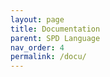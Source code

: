 ```yaml
---
layout: page
title: Documentation
parent: SPD Language
nav_order: 4
permalink: /docu/
---
```

<!-- This file was created using the HTML documentation generator. -->
<!-- Creation date: Sat Jun 11 11:07:24 CEST 2022-->
<html xmlns="http://www.w3.org/1999/xhtml">
	<head>
      	<title>Metamodel Documentation (platform:/resource/ScalingMetaModel/model/SPD.ecore)</title>
    	<script type="text/javascript">
//<![CDATA[				    	
// TOC script based on code taken from http://www.quirksmode.org/dom/toc.html
function makeTOC() {
	
	var toc = document.createElement('div')				
	toc.id = "toc";
	toc.innerHTML = "Table of Contents"				
	document.body.appendChild(toc);
				
	var innertocDiv = createTOC()				
	toc.appendChild(innertocDiv);
}


function createTOC() {
	var y = document.createElement('div');
	y.id = 'innertoc';
	//var a = y.appendChild(document.createElement('span'));
	//a.onclick = showhideTOC;
	//a.id = 'contentheader';
	//a.innerHTML = 'Show Table of Contents';
	var z = y.appendChild(document.createElement('div'));
	//z.onclick = showhideTOC;
	var toBeTOCced = getElementsByTagNames('h1,h2,h3');
	if (toBeTOCced.length < 2) return false;
	var hCount = 0;
	var hhCount = 0;
	var hhhCount = 0;
	for (var i=0;i<toBeTOCced.length;i++) {
	var tmp = document.createElement('a');
	tmp.className = 'page';
	var text;
	var textPre;
	if (toBeTOCced[i].nodeName == 'h2'){
		tmp.className += ' indent';
		textPre = hCount + "."+ ++hhCount + ". "; 
	}
	else if (toBeTOCced[i].nodeName == 'h3'){
		tmp.className += ' extraindent';
		textPre = hCount + "."+ hhCount + "."+ ++hhhCount +". "; 
	}
	else {
		textPre = ++hCount + ". "; 
		hhCount = 0;
		hhhCount = 0;
	}
	text = textPre + toBeTOCced[i].textContent;
	toBeTOCced[i].innerHTML = textPre + toBeTOCced[i].innerHTML;
	
	tmp.innerHTML = text; 
	z.appendChild(tmp);
	var headerId = toBeTOCced[i].id || 'link' + i;
	tmp.href = '#' + headerId;
	toBeTOCced[i].id = headerId;
	}
	return y;
}

function getElementsByTagNames(list,obj) {
	if (!obj) var obj = document;
	var tagNames = list.split(',');
	var resultArray = new Array();
	for (var i=0;i<tagNames.length;i++) {
		var tags = obj.getElementsByTagName(tagNames[i]);
		for (var j=0;j<tags.length;j++) {
			resultArray.push(tags[j]);
		}
	}
	var testNode = resultArray[0];
	if (!testNode) return [];
	if (testNode.sourceIndex) {
		resultArray.sort(function (a,b) {
				return a.sourceIndex - b.sourceIndex;
		});
	}
	else if (testNode.compareDocumentPosition) {
		resultArray.sort(function (a,b) {
				return 3 - (a.compareDocumentPosition(b) & 6);
		});
	}
	return resultArray;
}
	    	
//]]>				    	
	    	</script>
	    	<link rel="stylesheet" type="text/css" href="https://raw.github.com/necolas/normalize.css/master/normalize.css" /> 
	    	<style>
#toc {
	position: fixed;
	  right: 0;
	  top: 0;
	  background-color:#eee;
	  overflow: scroll;
	  border: 1px dashed;
}

#toc #innertoc { 
	display: none;
	height: 500px;
} /* Hide the full TOC by default */

#toc:hover #innertoc{
	display: block; /* Show it on hover */
}
	.page{
	display:table-row;
	}
	.indent {
	text-indent:12pt;
	}
	.extraindent {
	text-indent:14pt;
	}

	    	</style>
	    	<link rel="stylesheet" type="text/css" href="style.css" />
	</head>
	<body onload="makeTOC();">
<h1 id="deunistuttgartsqaslingshotspd"><a href="#deunistuttgartsqaslingshotspd"><span class="packageName">spd</span> package</a></h1>

<div class="">EPackage properties:</div>
<div class="keyValue"><span class="label">Namespace Prefix: </span><span class="teletype">de.unistuttgart.sqa.slingshot.spd</span></div>
<div class="keyValue"><span class="label">Namespace URI: </span><span class="teletype">http://de/unistuttgart/sqa/slingshot/spd</span></div>
<h2 id="deunistuttgartsqaslingshotspdNamedElement"><a href="#deunistuttgartsqaslingshotspdNamedElement"><a href="#deunistuttgartsqaslingshotspdNamedElement">NamedElement</a></a></h2>

<div class="eclassProps">EClass properties:<div class="eclassPropList"><span class="label">Abstract</span></div></div><table>
<tr>
	<th colspan="3"><div class="tableHeader">Attributes</div></th>
</tr>
<tr>
	<th><div class="columnHeader">Name</div></th>
	<th><div class="columnHeader">Properties</div></th>
	<th><div class="columnHeader">Documentation</div></th>
</tr>
<tr>	<td><div id="deunistuttgartsqaslingshotspdNamedElement.name" class="teletype">name</div>
	</td>
	<td><div class="keyValue"><span class="label">T: </span><span class="teletype">EString</span></div>
<div class="label">Cardinality: [0..1]</div>
 </td> <td></td>
		</tr></table>
<a href="#de.unistuttgart.sqa.slingshot.spd.NamedElement.attr"></a>
<h2 id="deunistuttgartsqaslingshotspdSPD"><a href="#deunistuttgartsqaslingshotspdSPD"><a href="#deunistuttgartsqaslingshotspdSPD">SPD</a></a></h2>

<p>The root elements that consists of all scaling policies under analysis for a given cloud application.</p>
<h4><b>Supertype:</b><a href="#deunistuttgartsqaslingshotspdNamedElement">NamedElement</a></h4><table>
<tr>
	<th colspan="3"><div class="tableHeader">References</div></th>
</tr>
<tr>
	<th><div class="columnHeader">Name</div></th>
	<th><div class="columnHeader">Properties</div></th>
	<th><div class="columnHeader">Documentation</div></th>
</tr>
<tr>	<td><div id="deunistuttgartsqaslingshotspdSPD.scalingPolicies" class="teletype">scalingPolicies</div>
	</td>
	<td><div class="keyValue"><span class="label">T: </span><span class="teletype"><a href="#deunistuttgartsqaslingshotspdScalingPolicy">ScalingPolicy</a></span></div>
<div class="label">Cardinality: [1..*]</div>
<div class="label">Containment</div>
</td> 
<td> <p>The set of scaling policies under analysis for the given cloud application model.</p>
</td>
		</tr><tr>	<td><div id="deunistuttgartsqaslingshotspdSPD.targetGroups" class="teletype">targetGroups</div>
	</td>
	<td><div class="keyValue"><span class="label">T: </span><span class="teletype"><a href="#deunistuttgartsqaslingshotspdtargetsTargetGroup">TargetGroup</a></span></div>
<div class="label">Cardinality: [1..*]</div>
<div class="label">Containment</div>
</td> 
<td> </td>
		</tr></table>
<a href="#de.unistuttgart.sqa.slingshot.spd.SPD.ref"></a>
<h2 id="deunistuttgartsqaslingshotspdScalingPolicy"><a href="#deunistuttgartsqaslingshotspdScalingPolicy"><a href="#deunistuttgartsqaslingshotspdScalingPolicy">ScalingPolicy</a></a></h2>

<p>A scaling policy determines the complete information for scaling a parituclar target. It is a containment of a trigger and an adjustment type. It references a target group which is adjusted when the trigger fires.</p>
<h4><b>Supertype:</b><a href="#deunistuttgartsqaslingshotspdNamedElement">NamedElement</a></h4><table>
<tr>
	<th colspan="3"><div class="tableHeader">Attributes</div></th>
</tr>
<tr>
	<th><div class="columnHeader">Name</div></th>
	<th><div class="columnHeader">Properties</div></th>
	<th><div class="columnHeader">Documentation</div></th>
</tr>
<tr>	<td><div id="deunistuttgartsqaslingshotspdScalingPolicy.active" class="teletype">active</div>
	</td>
	<td><div class="keyValue"><span class="label">T: </span><span class="teletype">EBoolean</span></div>
<div class="label">Cardinality: [0..1]</div>
 </td> <td></td>
		</tr></table>
<a href="#de.unistuttgart.sqa.slingshot.spd.ScalingPolicy.attr"></a>
<table>
<tr>
	<th colspan="3"><div class="tableHeader">References</div></th>
</tr>
<tr>
	<th><div class="columnHeader">Name</div></th>
	<th><div class="columnHeader">Properties</div></th>
	<th><div class="columnHeader">Documentation</div></th>
</tr>
<tr>	<td><div id="deunistuttgartsqaslingshotspdScalingPolicy.adjustmentType" class="teletype">adjustmentType</div>
	</td>
	<td><div class="keyValue"><span class="label">T: </span><span class="teletype"><a href="#deunistuttgartsqaslingshotspdadjustmentsAdjustmentType">AdjustmentType</a></span></div>
<div class="label">Cardinality: [1..1]</div>
<div class="label">Containment</div>
</td> 
<td> </td>
		</tr><tr>	<td><div id="deunistuttgartsqaslingshotspdScalingPolicy.policyConstraints" class="teletype">policyConstraints</div>
	</td>
	<td><div class="keyValue"><span class="label">T: </span><span class="teletype"><a href="#deunistuttgartsqaslingshotspdconstraintspolicyPolicyConstraint">PolicyConstraint</a></span></div>
<div class="label">Cardinality: [0..*]</div>
<div class="label">Containment</div>
</td> 
<td> </td>
		</tr><tr>	<td><div id="deunistuttgartsqaslingshotspdScalingPolicy.scalingTrigger" class="teletype">scalingTrigger</div>
	</td>
	<td><div class="keyValue"><span class="label">T: </span><span class="teletype"><a href="#deunistuttgartsqaslingshotspdtriggersScalingTrigger">ScalingTrigger</a></span></div>
<div class="label">Cardinality: [1..1]</div>
<div class="label">Containment</div>
</td> 
<td> </td>
		</tr><tr>	<td><div id="deunistuttgartsqaslingshotspdScalingPolicy.targetGroup" class="teletype">targetGroup</div>
	</td>
	<td><div class="keyValue"><span class="label">T: </span><span class="teletype"><a href="#deunistuttgartsqaslingshotspdtargetsTargetGroup">TargetGroup</a></span></div>
<div class="label">Cardinality: [1..1]</div>
</td> 
<td> </td>
		</tr></table>
<a href="#de.unistuttgart.sqa.slingshot.spd.ScalingPolicy.ref"></a>
<h1 id="deunistuttgartsqaslingshotspdtargets"><a href="#deunistuttgartsqaslingshotspdtargets"><span class="packageName">spd.targets</span> package</a></h1>

<div class="">EPackage properties:</div>
<div class="keyValue"><span class="label">Namespace Prefix: </span><span class="teletype">de.unistuttgart.sqa.slingshot.spd.targets</span></div>
<div class="keyValue"><span class="label">Namespace URI: </span><span class="teletype">http://de/unistuttgart/sqa/slingshot/spd/targets</span></div>
<h2 id="deunistuttgartsqaslingshotspdtargetsElasticInfrastructure"><a href="#deunistuttgartsqaslingshotspdtargetsElasticInfrastructure"><a href="#deunistuttgartsqaslingshotspdtargetsElasticInfrastructure">ElasticInfrastructure</a></a></h2>

<h4><b>Supertype:</b><a href="#deunistuttgartsqaslingshotspdtargetsTargetGroup">TargetGroup</a></h4><table>
<tr>
	<th colspan="3"><div class="tableHeader">References</div></th>
</tr>
<tr>
	<th><div class="columnHeader">Name</div></th>
	<th><div class="columnHeader">Properties</div></th>
	<th><div class="columnHeader">Documentation</div></th>
</tr>
<tr>	<td><div id="deunistuttgartsqaslingshotspdtargetsElasticInfrastructure.PCM_ResourceEnvironment" class="teletype">PCM_ResourceEnvironment</div>
	</td>
	<td><div class="keyValue"><span class="label">T: </span><span class="teletype"></span></div>
<div class="label">Cardinality: [0..1]</div>
</td> 
<td> </td>
		</tr></table>
<a href="#de.unistuttgart.sqa.slingshot.spd.targets.ElasticInfrastructure.ref"></a>
<h2 id="deunistuttgartsqaslingshotspdtargetsElasticQueue"><a href="#deunistuttgartsqaslingshotspdtargetsElasticQueue"><a href="#deunistuttgartsqaslingshotspdtargetsElasticQueue">ElasticQueue</a></a></h2>

<h4><b>Supertype:</b><a href="#deunistuttgartsqaslingshotspdtargetsTargetGroup">TargetGroup</a></h4><h2 id="deunistuttgartsqaslingshotspdtargetsElasticService"><a href="#deunistuttgartsqaslingshotspdtargetsElasticService"><a href="#deunistuttgartsqaslingshotspdtargetsElasticService">ElasticService</a></a></h2>

<h4><b>Supertype:</b><a href="#deunistuttgartsqaslingshotspdtargetsTargetGroup">TargetGroup</a></h4><table>
<tr>
	<th colspan="3"><div class="tableHeader">References</div></th>
</tr>
<tr>
	<th><div class="columnHeader">Name</div></th>
	<th><div class="columnHeader">Properties</div></th>
	<th><div class="columnHeader">Documentation</div></th>
</tr>
<tr>	<td><div id="deunistuttgartsqaslingshotspdtargetsElasticService.PCM_AssemblyContext" class="teletype">PCM_AssemblyContext</div>
	</td>
	<td><div class="keyValue"><span class="label">T: </span><span class="teletype"></span></div>
<div class="label">Cardinality: [0..1]</div>
</td> 
<td> </td>
		</tr></table>
<a href="#de.unistuttgart.sqa.slingshot.spd.targets.ElasticService.ref"></a>
<h2 id="deunistuttgartsqaslingshotspdtargetsTargetGroup"><a href="#deunistuttgartsqaslingshotspdtargetsTargetGroup"><a href="#deunistuttgartsqaslingshotspdtargetsTargetGroup">TargetGroup</a></a></h2>

<div class="eclassProps">EClass properties:<div class="eclassPropList"><span class="label">Abstract</span></div></div><h4><b>Supertype:</b><a href="#deunistuttgartsqaslingshotspdNamedElement">NamedElement</a></h4><table>
<tr>
	<th colspan="3"><div class="tableHeader">References</div></th>
</tr>
<tr>
	<th><div class="columnHeader">Name</div></th>
	<th><div class="columnHeader">Properties</div></th>
	<th><div class="columnHeader">Documentation</div></th>
</tr>
<tr>	<td><div id="deunistuttgartsqaslingshotspdtargetsTargetGroup.targetConstraints" class="teletype">targetConstraints</div>
	</td>
	<td><div class="keyValue"><span class="label">T: </span><span class="teletype"><a href="#deunistuttgartsqaslingshotspdconstraintstargetTargetConstraint">TargetConstraint</a></span></div>
<div class="label">Cardinality: [0..*]</div>
<div class="label">Containment</div>
</td> 
<td> </td>
		</tr></table>
<a href="#de.unistuttgart.sqa.slingshot.spd.targets.TargetGroup.ref"></a>
<h1 id="deunistuttgartsqaslingshotspdadjustments"><a href="#deunistuttgartsqaslingshotspdadjustments"><span class="packageName">spd.adjustments</span> package</a></h1>

<div class="">EPackage properties:</div>
<div class="keyValue"><span class="label">Namespace Prefix: </span><span class="teletype">de.unistuttgart.sqa.slingshot.spd.adjustments</span></div>
<div class="keyValue"><span class="label">Namespace URI: </span><span class="teletype">http://de/unistuttgart/sqa/slingshot/spd/adjustments</span></div>
<h2 id="deunistuttgartsqaslingshotspdadjustmentsAbsoluteAdjustment"><a href="#deunistuttgartsqaslingshotspdadjustmentsAbsoluteAdjustment"><a href="#deunistuttgartsqaslingshotspdadjustmentsAbsoluteAdjustment">AbsoluteAdjustment</a></a></h2>

<p>The AbsoluteAdjustment denotes that the group is adjusted to a goal value.</p>
<h4><b>Supertype:</b><a href="#deunistuttgartsqaslingshotspdadjustmentsAdjustmentType">AdjustmentType</a></h4><table>
<tr>
	<th colspan="3"><div class="tableHeader">Attributes</div></th>
</tr>
<tr>
	<th><div class="columnHeader">Name</div></th>
	<th><div class="columnHeader">Properties</div></th>
	<th><div class="columnHeader">Documentation</div></th>
</tr>
<tr>	<td><div id="deunistuttgartsqaslingshotspdadjustmentsAbsoluteAdjustment.goalValue" class="teletype">goalValue</div>
	</td>
	<td><div class="keyValue"><span class="label">T: </span><span class="teletype">EInt</span></div>
<div class="label">Cardinality: [1..1]</div>
<div class="keyValue"><span class="label">Default: </span><span class="teletype">0</span></div>
 </td> <td><p>The goalValue determines the target number of elements for a particular group, e.g., a value 5 means that the group will have 5 elements.</p>
</td>
		</tr></table>
<a href="#de.unistuttgart.sqa.slingshot.spd.adjustments.AbsoluteAdjustment.attr"></a>
<h2 id="deunistuttgartsqaslingshotspdadjustmentsAdjustmentType"><a href="#deunistuttgartsqaslingshotspdadjustmentsAdjustmentType"><a href="#deunistuttgartsqaslingshotspdadjustmentsAdjustmentType">AdjustmentType</a></a></h2>

<p>An Adjustment Type determines how the target group is adjusted. </p>
<div class="eclassProps">EClass properties:<div class="eclassPropList"><span class="label">Abstract</span></div></div><h2 id="deunistuttgartsqaslingshotspdadjustmentsRelativeAdjustment"><a href="#deunistuttgartsqaslingshotspdadjustmentsRelativeAdjustment"><a href="#deunistuttgartsqaslingshotspdadjustmentsRelativeAdjustment">RelativeAdjustment</a></a></h2>

<p>The RelativeAdjustment denotes that the group should is adjusted relatively to the current number of elements.</p>
<h4><b>Supertype:</b><a href="#deunistuttgartsqaslingshotspdadjustmentsAdjustmentType">AdjustmentType</a></h4><table>
<tr>
	<th colspan="3"><div class="tableHeader">Attributes</div></th>
</tr>
<tr>
	<th><div class="columnHeader">Name</div></th>
	<th><div class="columnHeader">Properties</div></th>
	<th><div class="columnHeader">Documentation</div></th>
</tr>
<tr>	<td><div id="deunistuttgartsqaslingshotspdadjustmentsRelativeAdjustment.minAdjustmentValue" class="teletype">minAdjustmentValue</div>
	</td>
	<td><div class="keyValue"><span class="label">T: </span><span class="teletype">EInt</span></div>
<div class="label">Cardinality: [1..1]</div>
<div class="keyValue"><span class="label">Default: </span><span class="teletype">0</span></div>
 </td> <td><p>A minimum adjustment value in case the percentage is 0. </p>
</td>
		</tr><tr>	<td><div id="deunistuttgartsqaslingshotspdadjustmentsRelativeAdjustment.percentageValue" class="teletype">percentageValue</div>
	</td>
	<td><div class="keyValue"><span class="label">T: </span><span class="teletype">EDouble</span></div>
<div class="label">Cardinality: [1..1]</div>
<div class="keyValue"><span class="label">Default: </span><span class="teletype">0.0</span></div>
 </td> <td><p>The percantage value of adjustment e.g., a value of 10 denotes that 10% should be added to the existing capacity.</p>
</td>
		</tr></table>
<a href="#de.unistuttgart.sqa.slingshot.spd.adjustments.RelativeAdjustment.attr"></a>
<h2 id="deunistuttgartsqaslingshotspdadjustmentsStepAdjustment"><a href="#deunistuttgartsqaslingshotspdadjustmentsStepAdjustment"><a href="#deunistuttgartsqaslingshotspdadjustmentsStepAdjustment">StepAdjustment</a></a></h2>

<p>The StepAdjustment denotes that the group is adjusted by adding or removing a fixed amount of elements.</p>
<h4><b>Supertype:</b><a href="#deunistuttgartsqaslingshotspdadjustmentsAdjustmentType">AdjustmentType</a></h4><table>
<tr>
	<th colspan="3"><div class="tableHeader">Attributes</div></th>
</tr>
<tr>
	<th><div class="columnHeader">Name</div></th>
	<th><div class="columnHeader">Properties</div></th>
	<th><div class="columnHeader">Documentation</div></th>
</tr>
<tr>	<td><div id="deunistuttgartsqaslingshotspdadjustmentsStepAdjustment.stepValue" class="teletype">stepValue</div>
	</td>
	<td><div class="keyValue"><span class="label">T: </span><span class="teletype">EInt</span></div>
<div class="label">Cardinality: [1..1]</div>
<div class="keyValue"><span class="label">Default: </span><span class="teletype">0</span></div>
 </td> <td><p>The stepValue describes how many elements in the group should be added or removed. For example, a vallue of -1 determines that one element should be removed from the group.</p>
</td>
		</tr></table>
<a href="#de.unistuttgart.sqa.slingshot.spd.adjustments.StepAdjustment.attr"></a>
<h1 id="deunistuttgartsqaslingshotspdconstraints"><a href="#deunistuttgartsqaslingshotspdconstraints"><span class="packageName">spd.constraints</span> package</a></h1>

<div class="">EPackage properties:</div>
<div class="keyValue"><span class="label">Namespace Prefix: </span><span class="teletype">de.unistuttgart.sqa.slingshot.spd.constraints</span></div>
<div class="keyValue"><span class="label">Namespace URI: </span><span class="teletype">http://de/unistuttgart/sqa/slingshot/spd/constraints</span></div>
<h2 id="deunistuttgartsqaslingshotspdconstraintsAbstractConstraint"><a href="#deunistuttgartsqaslingshotspdconstraintsAbstractConstraint"><a href="#deunistuttgartsqaslingshotspdconstraintsAbstractConstraint">AbstractConstraint</a></a></h2>

<div class="eclassProps">EClass properties:<div class="eclassPropList"><span class="label">Abstract</span></div></div><h1 id="deunistuttgartsqaslingshotspdtriggers"><a href="#deunistuttgartsqaslingshotspdtriggers"><span class="packageName">spd.triggers</span> package</a></h1>

<div class="">EPackage properties:</div>
<div class="keyValue"><span class="label">Namespace Prefix: </span><span class="teletype">de.unistuttgart.sqa.slingshot.spd.triggers</span></div>
<div class="keyValue"><span class="label">Namespace URI: </span><span class="teletype">http://de/unistuttgart/sqa/slingshot/spd/triggers</span></div>
<h2 id="deunistuttgartsqaslingshotspdtriggersAGGREGATIONMETHOD"><a href="#deunistuttgartsqaslingshotspdtriggersAGGREGATIONMETHOD"><a href="#deunistuttgartsqaslingshotspdtriggersAGGREGATIONMETHOD">AGGREGATIONMETHOD</a></a></h2>

<p>Enum for the following aggregation methods: MIN, MAX, AVERAGE, SUM that are relevant for different triggers.</p>
<table>
<tr>
	<th colspan="3"><div class="tableHeader">Literals</div></th>
</tr>
<tr>
	<th><div class="columnHeader">Name</div></th>
	<th><div class="columnHeader">Value</div></th>
	<th><div class="columnHeader">Documentation</div></th>
</tr>
<tr>
	<td>
		<span class="teletype">AVERAGE</span>
	</td>
	<td>
		0
	</td>
	<td>
	</td>	
</tr>
<tr>
	<td>
		<span class="teletype">MAX</span>
	</td>
	<td>
		1
	</td>
	<td>
	</td>	
</tr>
<tr>
	<td>
		<span class="teletype">MIN</span>
	</td>
	<td>
		2
	</td>
	<td>
	</td>	
</tr>
<tr>
	<td>
		<span class="teletype">MEDIAN</span>
	</td>
	<td>
		3
	</td>
	<td>
	</td>	
</tr>
<tr>
	<td>
		<span class="teletype">SUM</span>
	</td>
	<td>
		4
	</td>
	<td>
	</td>	
</tr>
</table>
<a href="#de.unistuttgart.sqa.slingshot.spd.triggers.AGGREGATIONMETHOD.lit"></a>
<h2 id="deunistuttgartsqaslingshotspdtriggersCPUUtilizationTrigger"><a href="#deunistuttgartsqaslingshotspdtriggersCPUUtilizationTrigger"><a href="#deunistuttgartsqaslingshotspdtriggersCPUUtilizationTrigger">CPUUtilizationTrigger</a></a></h2>

<p>A utilization based trigger based on the CPU resource.</p>
<h4><b>Supertype:</b><a href="#deunistuttgartsqaslingshotspdtriggersProcessingResourceUtilizationBasedTrigger">ProcessingResourceUtilizationBasedTrigger</a></h4><h2 id="deunistuttgartsqaslingshotspdtriggersHDDUSAGETYPE"><a href="#deunistuttgartsqaslingshotspdtriggersHDDUSAGETYPE"><a href="#deunistuttgartsqaslingshotspdtriggersHDDUSAGETYPE">HDDUSAGETYPE</a></a></h2>

<p>Enum for the type of HDD usage: READ, WRITE</p>
<table>
<tr>
	<th colspan="3"><div class="tableHeader">Literals</div></th>
</tr>
<tr>
	<th><div class="columnHeader">Name</div></th>
	<th><div class="columnHeader">Value</div></th>
	<th><div class="columnHeader">Documentation</div></th>
</tr>
<tr>
	<td>
		<span class="teletype">READ</span>
	</td>
	<td>
		0
	</td>
	<td>
	</td>	
</tr>
<tr>
	<td>
		<span class="teletype">WRITE</span>
	</td>
	<td>
		1
	</td>
	<td>
	</td>	
</tr>
</table>
<a href="#de.unistuttgart.sqa.slingshot.spd.triggers.HDDUSAGETYPE.lit"></a>
<h2 id="deunistuttgartsqaslingshotspdtriggersHDDUtilizationTrigger"><a href="#deunistuttgartsqaslingshotspdtriggersHDDUtilizationTrigger"><a href="#deunistuttgartsqaslingshotspdtriggersHDDUtilizationTrigger">HDDUtilizationTrigger</a></a></h2>

<p>A utilization based trigger based on the HDD resource.</p>
<h4><b>Supertype:</b><a href="#deunistuttgartsqaslingshotspdtriggersProcessingResourceUtilizationBasedTrigger">ProcessingResourceUtilizationBasedTrigger</a></h4><table>
<tr>
	<th colspan="3"><div class="tableHeader">Attributes</div></th>
</tr>
<tr>
	<th><div class="columnHeader">Name</div></th>
	<th><div class="columnHeader">Properties</div></th>
	<th><div class="columnHeader">Documentation</div></th>
</tr>
<tr>	<td><div id="deunistuttgartsqaslingshotspdtriggersHDDUtilizationTrigger.usageType" class="teletype">usageType</div>
	</td>
	<td><div class="keyValue"><span class="label">T: </span><span class="teletype"><a href="#deunistuttgartsqaslingshotspdtriggersHDDUSAGETYPE">HDDUSAGETYPE</a></span></div>
<div class="label">Cardinality: [0..1]</div>
 </td> <td></td>
		</tr></table>
<a href="#de.unistuttgart.sqa.slingshot.spd.triggers.HDDUtilizationTrigger.attr"></a>
<h2 id="deunistuttgartsqaslingshotspdtriggersIdleTimeTrigger"><a href="#deunistuttgartsqaslingshotspdtriggersIdleTimeTrigger"><a href="#deunistuttgartsqaslingshotspdtriggersIdleTimeTrigger">IdleTimeTrigger</a></a></h2>

<p>IdleTimeTrigger bases the trigger on the idle time of a resource container.</p>
<h4><b>Supertype:</b><a href="#deunistuttgartsqaslingshotspdtriggersTimeBasedTrigger">TimeBasedTrigger</a></h4><table>
<tr>
	<th colspan="3"><div class="tableHeader">References</div></th>
</tr>
<tr>
	<th><div class="columnHeader">Name</div></th>
	<th><div class="columnHeader">Properties</div></th>
	<th><div class="columnHeader">Documentation</div></th>
</tr>
<tr>	<td><div id="deunistuttgartsqaslingshotspdtriggersIdleTimeTrigger.resourceContainer" class="teletype">resourceContainer</div>
	</td>
	<td><div class="keyValue"><span class="label">T: </span><span class="teletype"></span></div>
<div class="label">Cardinality: [0..*]</div>
</td> 
<td> <p>Resource containers that are checked for being idle.</p>
</td>
		</tr></table>
<a href="#de.unistuttgart.sqa.slingshot.spd.triggers.IdleTimeTrigger.ref"></a>
<h2 id="deunistuttgartsqaslingshotspdtriggersNETWORKUSAGETYPE"><a href="#deunistuttgartsqaslingshotspdtriggersNETWORKUSAGETYPE"><a href="#deunistuttgartsqaslingshotspdtriggersNETWORKUSAGETYPE">NETWORKUSAGETYPE</a></a></h2>

<p>Enum for the following Network Usage types: SEND, RECEIVE which are relevant to distinuish the type of use for a network resource.</p>
<table>
<tr>
	<th colspan="3"><div class="tableHeader">Literals</div></th>
</tr>
<tr>
	<th><div class="columnHeader">Name</div></th>
	<th><div class="columnHeader">Value</div></th>
	<th><div class="columnHeader">Documentation</div></th>
</tr>
<tr>
	<td>
		<span class="teletype">SEND</span>
	</td>
	<td>
		0
	</td>
	<td>
	</td>	
</tr>
<tr>
	<td>
		<span class="teletype">RECEIVE</span>
	</td>
	<td>
		1
	</td>
	<td>
	</td>	
</tr>
</table>
<a href="#de.unistuttgart.sqa.slingshot.spd.triggers.NETWORKUSAGETYPE.lit"></a>
<h2 id="deunistuttgartsqaslingshotspdtriggersNetworkUtilizationTrigger"><a href="#deunistuttgartsqaslingshotspdtriggersNetworkUtilizationTrigger"><a href="#deunistuttgartsqaslingshotspdtriggersNetworkUtilizationTrigger">NetworkUtilizationTrigger</a></a></h2>

<p>NetworkUtilizationTrigger is a specialized ResourceUtilizationBasedTrigger that bases the trigger on the utilization of the network link as specified by the linkingResource.</p>
<h4><b>Supertype:</b><a href="#deunistuttgartsqaslingshotspdtriggersResourceUtilizationBasedTrigger">ResourceUtilizationBasedTrigger</a></h4><table>
<tr>
	<th colspan="3"><div class="tableHeader">Attributes</div></th>
</tr>
<tr>
	<th><div class="columnHeader">Name</div></th>
	<th><div class="columnHeader">Properties</div></th>
	<th><div class="columnHeader">Documentation</div></th>
</tr>
<tr>	<td><div id="deunistuttgartsqaslingshotspdtriggersNetworkUtilizationTrigger.usageType" class="teletype">usageType</div>
	</td>
	<td><div class="keyValue"><span class="label">T: </span><span class="teletype"><a href="#deunistuttgartsqaslingshotspdtriggersNETWORKUSAGETYPE">NETWORKUSAGETYPE</a></span></div>
<div class="label">Cardinality: [0..1]</div>
 </td> <td><p>The type of network usage.</p>
</td>
		</tr></table>
<a href="#de.unistuttgart.sqa.slingshot.spd.triggers.NetworkUtilizationTrigger.attr"></a>
<table>
<tr>
	<th colspan="3"><div class="tableHeader">References</div></th>
</tr>
<tr>
	<th><div class="columnHeader">Name</div></th>
	<th><div class="columnHeader">Properties</div></th>
	<th><div class="columnHeader">Documentation</div></th>
</tr>
<tr>	<td><div id="deunistuttgartsqaslingshotspdtriggersNetworkUtilizationTrigger.linkingResource" class="teletype">linkingResource</div>
	</td>
	<td><div class="keyValue"><span class="label">T: </span><span class="teletype"></span></div>
<div class="label">Cardinality: [0..*]</div>
</td> 
<td> <p>The specific linking resource for which the utilization is used to trigger an adjustment.</p>
</td>
		</tr></table>
<a href="#de.unistuttgart.sqa.slingshot.spd.triggers.NetworkUtilizationTrigger.ref"></a>
<h2 id="deunistuttgartsqaslingshotspdtriggersPointInTimeTrigger"><a href="#deunistuttgartsqaslingshotspdtriggersPointInTimeTrigger"><a href="#deunistuttgartsqaslingshotspdtriggersPointInTimeTrigger">PointInTimeTrigger</a></a></h2>

<p>A PointInTimeTrigger is a trigger that is defined by the time on which a spd.TargetGroup should be adjusted.</p>
<h4><b>Supertype:</b><a href="#deunistuttgartsqaslingshotspdtriggersScalingTrigger">ScalingTrigger</a></h4><table>
<tr>
	<th colspan="3"><div class="tableHeader">Attributes</div></th>
</tr>
<tr>
	<th><div class="columnHeader">Name</div></th>
	<th><div class="columnHeader">Properties</div></th>
	<th><div class="columnHeader">Documentation</div></th>
</tr>
<tr>	<td><div id="deunistuttgartsqaslingshotspdtriggersPointInTimeTrigger.pointInTime" class="teletype">pointInTime</div>
	</td>
	<td><div class="keyValue"><span class="label">T: </span><span class="teletype">EDouble</span></div>
<div class="label">Cardinality: [1..1]</div>
 </td> <td><p>The simulation time at which the target group should be adjusted.</p>
</td>
		</tr></table>
<a href="#de.unistuttgart.sqa.slingshot.spd.triggers.PointInTimeTrigger.attr"></a>
<h2 id="deunistuttgartsqaslingshotspdtriggersProcessingResourceUtilizationBasedTrigger"><a href="#deunistuttgartsqaslingshotspdtriggersProcessingResourceUtilizationBasedTrigger"><a href="#deunistuttgartsqaslingshotspdtriggersProcessingResourceUtilizationBasedTrigger">ProcessingResourceUtilizationBasedTrigger</a></a></h2>

<p>An abstract class for triggers based on the utilization of a processing resource such as CPU, RAM or HDD.</p>
<div class="eclassProps">EClass properties:<div class="eclassPropList"><span class="label">Abstract</span></div></div><h4><b>Supertype:</b><a href="#deunistuttgartsqaslingshotspdtriggersResourceUtilizationBasedTrigger">ResourceUtilizationBasedTrigger</a></h4><table>
<tr>
	<th colspan="3"><div class="tableHeader">References</div></th>
</tr>
<tr>
	<th><div class="columnHeader">Name</div></th>
	<th><div class="columnHeader">Properties</div></th>
	<th><div class="columnHeader">Documentation</div></th>
</tr>
<tr>	<td><div id="deunistuttgartsqaslingshotspdtriggersProcessingResourceUtilizationBasedTrigger.resourceContainer" class="teletype">resourceContainer</div>
	</td>
	<td><div class="keyValue"><span class="label">T: </span><span class="teletype"></span></div>
<div class="label">Cardinality: [0..*]</div>
</td> 
<td> <p>A list of resource containers for which the processing resource utilization is collected. If left empty, all resource containers as referenced by the TargetGroup are used.</p>
</td>
		</tr></table>
<a href="#de.unistuttgart.sqa.slingshot.spd.triggers.ProcessingResourceUtilizationBasedTrigger.ref"></a>
<h2 id="deunistuttgartsqaslingshotspdtriggersRAMUtilizationTrigger"><a href="#deunistuttgartsqaslingshotspdtriggersRAMUtilizationTrigger"><a href="#deunistuttgartsqaslingshotspdtriggersRAMUtilizationTrigger">RAMUtilizationTrigger</a></a></h2>

<p>A utilization based trigger based on the RAM resource.</p>
<h4><b>Supertype:</b><a href="#deunistuttgartsqaslingshotspdtriggersProcessingResourceUtilizationBasedTrigger">ProcessingResourceUtilizationBasedTrigger</a></h4><h2 id="deunistuttgartsqaslingshotspdtriggersResourceUtilizationBasedTrigger"><a href="#deunistuttgartsqaslingshotspdtriggersResourceUtilizationBasedTrigger"><a href="#deunistuttgartsqaslingshotspdtriggersResourceUtilizationBasedTrigger">ResourceUtilizationBasedTrigger</a></a></h2>

<div class="eclassProps">EClass properties:<div class="eclassPropList"><span class="label">Abstract</span></div></div><h4><b>Supertype:</b><a href="#deunistuttgartsqaslingshotspdtriggersThresholdBasedTrigger">ThresholdBasedTrigger</a></h4><table>
<tr>
	<th colspan="3"><div class="tableHeader">Attributes</div></th>
</tr>
<tr>
	<th><div class="columnHeader">Name</div></th>
	<th><div class="columnHeader">Properties</div></th>
	<th><div class="columnHeader">Documentation</div></th>
</tr>
<tr>	<td><div id="deunistuttgartsqaslingshotspdtriggersResourceUtilizationBasedTrigger.processingResourceAggregation" class="teletype">processingResourceAggregation</div>
	</td>
	<td><div class="keyValue"><span class="label">T: </span><span class="teletype"><a href="#deunistuttgartsqaslingshotspdtriggersAGGREGATIONMETHOD">AGGREGATIONMETHOD</a></span></div>
<div class="label">Cardinality: [0..1]</div>
 </td> <td><p>The aggregation for monitors inside a single resource container. Since a resource container may consists of multiple resources of same type (e.g., several CPUs) then the specified aggregation method determines how multiple monitors should be aggregated within a single resource container.</p>
</td>
		</tr><tr>	<td><div id="deunistuttgartsqaslingshotspdtriggersResourceUtilizationBasedTrigger.resourceContainerAggregation" class="teletype">resourceContainerAggregation</div>
	</td>
	<td><div class="keyValue"><span class="label">T: </span><span class="teletype"><a href="#deunistuttgartsqaslingshotspdtriggersAGGREGATIONMETHOD">AGGREGATIONMETHOD</a></span></div>
<div class="label">Cardinality: [0..1]</div>
 </td> <td><p>The aggregation accross different resource containers in the Target Group. For example if two containers C1 and C2 have a resource utilizaiton of 0.6, respectively 0.8, then choosing AVERAGE as an aggreagtion method then it determines that the value of 0.7 should be compared against the threshold value. </p>
</td>
		</tr></table>
<a href="#de.unistuttgart.sqa.slingshot.spd.triggers.ResourceUtilizationBasedTrigger.attr"></a>
<h2 id="deunistuttgartsqaslingshotspdtriggersResponseTimeTrigger"><a href="#deunistuttgartsqaslingshotspdtriggersResponseTimeTrigger"><a href="#deunistuttgartsqaslingshotspdtriggersResponseTimeTrigger">ResponseTimeTrigger</a></a></h2>

<p>The ResponseTimeTrigger is a TimeBasedTrigger that is based on the response time exceeding a reference threshold value. </p>
<h4><b>Supertype:</b><a href="#deunistuttgartsqaslingshotspdtriggersTimeBasedTrigger">TimeBasedTrigger</a></h4><table>
<tr>
	<th colspan="3"><div class="tableHeader">References</div></th>
</tr>
<tr>
	<th><div class="columnHeader">Name</div></th>
	<th><div class="columnHeader">Properties</div></th>
	<th><div class="columnHeader">Documentation</div></th>
</tr>
<tr>	<td><div id="deunistuttgartsqaslingshotspdtriggersResponseTimeTrigger.operationSignature" class="teletype">operationSignature</div>
	</td>
	<td><div class="keyValue"><span class="label">T: </span><span class="teletype"></span></div>
<div class="label">Cardinality: [0..*]</div>
</td> 
<td> <p>The operation from which the response time is used. </p>
</td>
		</tr></table>
<a href="#de.unistuttgart.sqa.slingshot.spd.triggers.ResponseTimeTrigger.ref"></a>
<h2 id="deunistuttgartsqaslingshotspdtriggersScalingTrigger"><a href="#deunistuttgartsqaslingshotspdtriggersScalingTrigger"><a href="#deunistuttgartsqaslingshotspdtriggersScalingTrigger">ScalingTrigger</a></a></h2>

<p>ScalingTrigger encapsulates both what is observed on the modeled system (the monitoring) as well as how such observation lead to a trigger (the analysis part). 
For example, a CPUThresholdBasedTrigger (a possible implementation of this class) defines both how CPU is going to be monitored from the TargetGroup as well as that it is a simple threshold based trigger.</p>
<div class="eclassProps">EClass properties:<div class="eclassPropList"><span class="label">Abstract</span></div></div><h2 id="deunistuttgartsqaslingshotspdtriggersTHRESHOLDDIRECTION"><a href="#deunistuttgartsqaslingshotspdtriggersTHRESHOLDDIRECTION"><a href="#deunistuttgartsqaslingshotspdtriggersTHRESHOLDDIRECTION">THRESHOLDDIRECTION</a></a></h2>

<p>The threshold direction can be either EXCEEDED or UNDERCUT.</p>
<table>
<tr>
	<th colspan="3"><div class="tableHeader">Literals</div></th>
</tr>
<tr>
	<th><div class="columnHeader">Name</div></th>
	<th><div class="columnHeader">Value</div></th>
	<th><div class="columnHeader">Documentation</div></th>
</tr>
<tr>
	<td>
		<span class="teletype">EXCEDEED</span>
	</td>
	<td>
		0
	</td>
	<td>
	</td>	
</tr>
<tr>
	<td>
		<span class="teletype">UNDERCUT</span>
	</td>
	<td>
		1
	</td>
	<td>
	</td>	
</tr>
</table>
<a href="#de.unistuttgart.sqa.slingshot.spd.triggers.THRESHOLDDIRECTION.lit"></a>
<h2 id="deunistuttgartsqaslingshotspdtriggersTaskCountTrigger"><a href="#deunistuttgartsqaslingshotspdtriggersTaskCountTrigger"><a href="#deunistuttgartsqaslingshotspdtriggersTaskCountTrigger">TaskCountTrigger</a></a></h2>

<h4><b>Supertype:</b><a href="#deunistuttgartsqaslingshotspdtriggersThresholdBasedTrigger">ThresholdBasedTrigger</a></h4><table>
<tr>
	<th colspan="3"><div class="tableHeader">Attributes</div></th>
</tr>
<tr>
	<th><div class="columnHeader">Name</div></th>
	<th><div class="columnHeader">Properties</div></th>
	<th><div class="columnHeader">Documentation</div></th>
</tr>
<tr>	<td><div id="deunistuttgartsqaslingshotspdtriggersTaskCountTrigger.processingResourceAggregation" class="teletype">processingResourceAggregation</div>
	</td>
	<td><div class="keyValue"><span class="label">T: </span><span class="teletype"><a href="#deunistuttgartsqaslingshotspdtriggersAGGREGATIONMETHOD">AGGREGATIONMETHOD</a></span></div>
<div class="label">Cardinality: [0..1]</div>
 </td> <td><p>The aggregation for monitors inside a single resource container. Since a resource container may consists of multiple resources of same type (e.g., several CPUs) then the specified aggregation method determines how multiple monitors should be aggregated within a single resource container.</p>
</td>
		</tr><tr>	<td><div id="deunistuttgartsqaslingshotspdtriggersTaskCountTrigger.resourceContainerAggregation" class="teletype">resourceContainerAggregation</div>
	</td>
	<td><div class="keyValue"><span class="label">T: </span><span class="teletype"><a href="#deunistuttgartsqaslingshotspdtriggersAGGREGATIONMETHOD">AGGREGATIONMETHOD</a></span></div>
<div class="label">Cardinality: [0..1]</div>
 </td> <td><p>The aggregation accross different resource containers in the Target Group. For example if two containers C1 and C2 have a resource utilizaiton of 0.6, respectively 0.8, then choosing AVERAGE as an aggreagtion method then it determines that the value of 0.7 should be compared against the threshold value. </p>
</td>
		</tr></table>
<a href="#de.unistuttgart.sqa.slingshot.spd.triggers.TaskCountTrigger.attr"></a>
<table>
<tr>
	<th colspan="3"><div class="tableHeader">References</div></th>
</tr>
<tr>
	<th><div class="columnHeader">Name</div></th>
	<th><div class="columnHeader">Properties</div></th>
	<th><div class="columnHeader">Documentation</div></th>
</tr>
<tr>	<td><div id="deunistuttgartsqaslingshotspdtriggersTaskCountTrigger.resourceContainer" class="teletype">resourceContainer</div>
	</td>
	<td><div class="keyValue"><span class="label">T: </span><span class="teletype"></span></div>
<div class="label">Cardinality: [0..*]</div>
</td> 
<td> <p>A list of resource containers for which task count is used. If left empty, all resource containers as referenced by the TargetGroup are used.</p>
</td>
		</tr></table>
<a href="#de.unistuttgart.sqa.slingshot.spd.triggers.TaskCountTrigger.ref"></a>
<h2 id="deunistuttgartsqaslingshotspdtriggersThresholdBasedTrigger"><a href="#deunistuttgartsqaslingshotspdtriggersThresholdBasedTrigger"><a href="#deunistuttgartsqaslingshotspdtriggersThresholdBasedTrigger">ThresholdBasedTrigger</a></a></h2>

<p>A ThresholdBasedTrigger is the supertype of triggers that for analysis has a simple threshold check for breach or undercut. </p>
<div class="eclassProps">EClass properties:<div class="eclassPropList"><span class="label">Abstract</span></div></div><h4><b>Supertype:</b><a href="#deunistuttgartsqaslingshotspdtriggersScalingTrigger">ScalingTrigger</a></h4><table>
<tr>
	<th colspan="3"><div class="tableHeader">Attributes</div></th>
</tr>
<tr>
	<th><div class="columnHeader">Name</div></th>
	<th><div class="columnHeader">Properties</div></th>
	<th><div class="columnHeader">Documentation</div></th>
</tr>
<tr>	<td><div id="deunistuttgartsqaslingshotspdtriggersThresholdBasedTrigger.threshold" class="teletype">threshold</div>
	</td>
	<td><div class="keyValue"><span class="label">T: </span><span class="teletype">EDouble</span></div>
<div class="label">Cardinality: [1..1]</div>
<div class="keyValue"><span class="label">Default: </span><span class="teletype">0.0</span></div>
 </td> <td></td>
		</tr><tr>	<td><div id="deunistuttgartsqaslingshotspdtriggersThresholdBasedTrigger.thresholdDirection" class="teletype">thresholdDirection</div>
	</td>
	<td><div class="keyValue"><span class="label">T: </span><span class="teletype"><a href="#deunistuttgartsqaslingshotspdtriggersTHRESHOLDDIRECTION">THRESHOLDDIRECTION</a></span></div>
<div class="label">Cardinality: [0..1]</div>
 </td> <td></td>
		</tr><tr>	<td><div id="deunistuttgartsqaslingshotspdtriggersThresholdBasedTrigger.violationWindow" class="teletype">violationWindow</div>
	</td>
	<td><div class="keyValue"><span class="label">T: </span><span class="teletype">EDouble</span></div>
<div class="label">Cardinality: [1..1]</div>
 </td> <td></td>
		</tr></table>
<a href="#de.unistuttgart.sqa.slingshot.spd.triggers.ThresholdBasedTrigger.attr"></a>
<h2 id="deunistuttgartsqaslingshotspdtriggersTimeBasedTrigger"><a href="#deunistuttgartsqaslingshotspdtriggersTimeBasedTrigger"><a href="#deunistuttgartsqaslingshotspdtriggersTimeBasedTrigger">TimeBasedTrigger</a></a></h2>

<p>A superclass of thershold based triggers that base the trigger on time units such as Response Time or waiting time etc.</p>
<div class="eclassProps">EClass properties:<div class="eclassPropList"><span class="label">Abstract</span></div></div><h4><b>Supertype:</b><a href="#deunistuttgartsqaslingshotspdtriggersThresholdBasedTrigger">ThresholdBasedTrigger</a></h4></body>
</html>

